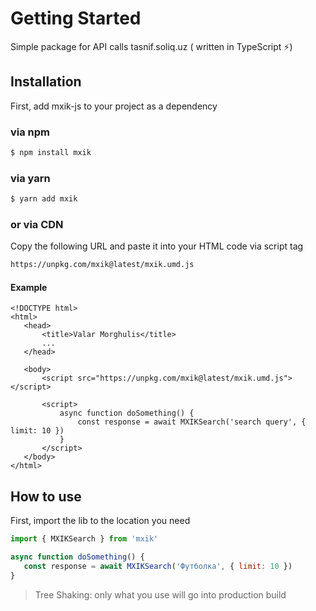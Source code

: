 # Getting Started

Simple package for API calls tasnif.soliq.uz ( written in TypeScript ⚡)

## Installation

First, add mxik-js to your project as a dependency

### via npm

```sh
$ npm install mxik
```

### via yarn

```sh
$ yarn add mxik
```

### or via CDN

Copy the following URL and paste it into your HTML code via script tag

```sh
https://unpkg.com/mxik@latest/mxik.umd.js
```

#### Example

```html{9}
<!DOCTYPE html>
<html>
   <head>
       <title>Valar Morghulis</title>
       ...
   </head>
    
   <body>
       <script src="https://unpkg.com/mxik@latest/mxik.umd.js"></script>
        
       <script>
           async function doSomething() {
               const response = await MXIKSearch('search query', { limit: 10 })
           }
       </script>
   </body>
</html>
```

## How to use

First, import the lib to the location you need

```javascript
import { MXIKSearch } from 'mxik'

async function doSomething() {
   const response = await MXIKSearch('Футболка', { limit: 10 })
}
```

> Tree Shaking: only what you use will go into production build


